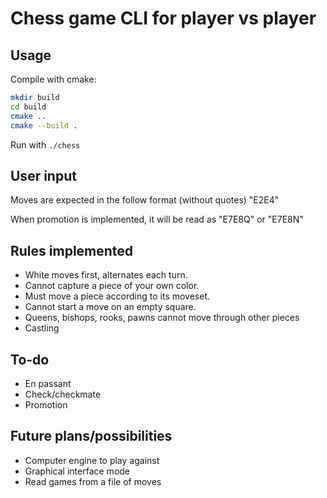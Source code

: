 # Chess game CLI for player vs player

## Usage

Compile with cmake:

```sh
mkdir build
cd build
cmake ..
cmake --build .
```

Run with `./chess`

## User input

Moves are expected in the follow format (without quotes) "E2E4"

When promotion is implemented, it will be read as "E7E8Q" or "E7E8N"

## Rules implemented

 - White moves first, alternates each turn.
 - Cannot capture a piece of your own color.
 - Must move a piece according to its moveset.
 - Cannot start a move on an empty square.
 - Queens, bishops, rooks, pawns cannot move through other pieces
 - Castling

## To-do

 - En passant
 - Check/checkmate
 - Promotion

## Future plans/possibilities

 - Computer engine to play against
 - Graphical interface mode
 - Read games from a file of moves
